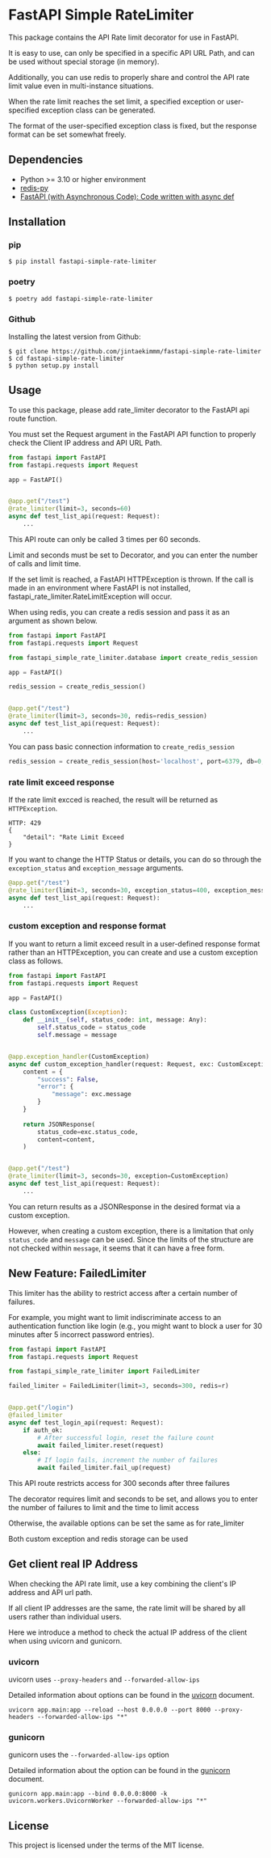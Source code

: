# FastAPI Simple RateLimiter

This package contains the API Rate limit decorator for use in FastAPI.

It is easy to use, can only be specified in a specific API URL Path, and can be used without special storage (in memory).

Additionally, you can use redis to properly share and control the API rate limit value even in multi-instance situations.

When the rate limit reaches the set limit, a specified exception or user-specified exception class can be generated.

The format of the user-specified exception class is fixed, but the response format can be set somewhat freely.

## Dependencies

- Python >= 3.10 or higher environment
- [redis-py](https://github.com/redis/redis-py)
- [FastAPI (with Asynchronous Code): Code written with async def](https://fastapi.tiangolo.com/async/)

## Installation

### pip

```shell
$ pip install fastapi-simple-rate-limiter
```
### poetry

```shell
$ poetry add fastapi-simple-rate-limiter
```

### Github

Installing the latest version from Github:

```shell
$ git clone https://github.com/jintaekimmm/fastapi-simple-rate-limiter
$ cd fastapi-simple-rate-limiter
$ python setup.py install
```

## Usage

To use this package, please add rate_limiter decorator to the FastAPI api route function.

You must set the Request argument in the FastAPI API function to properly check the Client IP address and API URL Path.

```python
from fastapi import FastAPI
from fastapi.requests import Request

app = FastAPI()


@app.get("/test")
@rate_limiter(limit=3, seconds=60)
async def test_list_api(request: Request):
    ...
```

This API route can only be called 3 times per 60 seconds.

Limit and seconds must be set to Decorator, and you can enter the number of calls and limit time.

If the set limit is reached, a FastAPI HTTPException is thrown. If the call is made in an environment where FastAPI is not installed, fastapi_rate_limiter.RateLimitException will occur.

When using redis, you can create a redis session and pass it as an argument as shown below.

```python
from fastapi import FastAPI
from fastapi.requests import Request

from fastapi_simple_rate_limiter.database import create_redis_session

app = FastAPI()

redis_session = create_redis_session()


@app.get("/test")
@rate_limiter(limit=3, seconds=30, redis=redis_session)
async def test_list_api(request: Request):
    ...
```

You can pass basic connection information to `create_redis_session`

```python
redis_session = create_redis_session(host='localhost', port=6379, db=0, password='')
```

### rate limit exceed response

If the rate limit excced is reached, the result will be returned as `HTTPException`.

```shell
HTTP: 429
{
    "detail": "Rate Limit Exceed
}
```

If you want to change the HTTP Status or details, you can do so through the `exception_status` and `exception_message` arguments.

```python
@app.get("/test")
@rate_limiter(limit=3, seconds=30, exception_status=400, exception_message="Oh..! Too many Request!")
async def test_list_api(request: Request):
    ...
```

### custom exception and response format

If you want to return a limit exceed result in a user-defined response format rather than an HTTPException, you can create and use a custom exception class as follows.

```python
from fastapi import FastAPI
from fastapi.requests import Request

app = FastAPI()

class CustomException(Exception):
    def __init__(self, status_code: int, message: Any):
        self.status_code = status_code
        self.message = message


@app.exception_handler(CustomException)
async def custom_exception_handler(request: Request, exc: CustomException):
    content = {
        "success": False, 
        "error": {
            "message": exc.message
        }
    }
    
    return JSONResponse(
        status_code=exc.status_code,
        content=content,
    )


@app.get("/test")
@rate_limiter(limit=3, seconds=30, exception=CustomException)
async def test_list_api(request: Request):
    ...
```

You can return results as a JSONResponse in the desired format via a custom exception.

However, when creating a custom exception, there is a limitation that only `status_code` and `message` can be used. Since the limits of the structure are not checked within `message`, it seems that it can have a free form.


## New Feature: FailedLimiter

This limiter has the ability to restrict access after a certain number of failures.

For example, you might want to limit indiscriminate access to an authentication function like login (e.g., you might want to block a user for 30 minutes after 5 incorrect password entries).

```python
from fastapi import FastAPI
from fastapi.requests import Request

from fastapi_simple_rate_limiter import FailedLimiter

failed_limiter = FailedLimiter(limit=3, seconds=300, redis=r)


@app.get("/login")
@failed_limiter
async def test_login_api(request: Request):
    if auth_ok:
        # After successful login, reset the failure count
        await failed_limiter.reset(request)
    else:
        # If login fails, increment the number of failures
        await failed_limiter.fail_up(request)
```
This API route restricts access for 300 seconds after three failures

The decorator requires limit and seconds to be set, and allows you to enter the number of failures to limit and the time to limit access

Otherwise, the available options can be set the same as for rate_limiter

Both custom exception and redis storage can be used


## Get client real IP Address

When checking the API rate limit, use a key combining the client's IP address and API url path.

If all client IP addresses are the same, the rate limit will be shared by all users rather than individual users.

Here we introduce a method to check the actual IP address of the client when using uvicorn and gunicorn.

### uvicorn

uvicorn uses `--proxy-headers` and `--forwarded-allow-ips`

Detailed information about options can be found in the [uvicorn](https://www.uvicorn.org/deployment/) document.

```shell
uvicorn app.main:app --reload --host 0.0.0.0 --port 8000 --proxy-headers --forwarded-allow-ips "*"
```

### gunicorn

gunicorn uses the `--forwarded-allow-ips` option

Detailed information about the option can be found in the [gunicorn](https://docs.gunicorn.org/en/stable/settings.html#forwarded-allow-ips) document.

```shell
gunicorn app.main:app --bind 0.0.0.0:8000 -k uvicorn.workers.UvicornWorker --forwarded-allow-ips "*"
```

## License

This project is licensed under the terms of the MIT license.